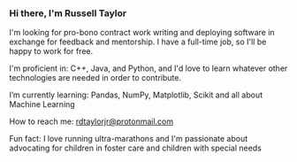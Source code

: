 ### Hi there, I'm Russell Taylor

I'm looking for pro-bono contract work writing and deploying software in exchange for feedback and mentorship. I have a full-time job, so I'll be happy to work for free.

I'm proficient in: C++, Java, and Python, and I'd love to learn whatever other technologies are needed in order to contribute.

I’m currently learning: Pandas, NumPy, Matplotlib, Scikit and all about Machine Learning

How to reach me: rdtaylorjr@protonmail.com

Fun fact: I love running ultra-marathons and I'm passionate about advocating for children in foster care and children with special needs

<!--
**rdtaylorjr/rdtaylorjr** is a ✨ _special_ ✨ repository because its `README.md` (this file) appears on your GitHub profile.

Here are some ideas to get you started:
- 🔭 I’m currently working on a machine learning 
- 🤔 I’m looking for help with ...
- 💬 Ask me about ...
- 📫 How to reach me: ...
- 😄 Pronouns: ...

-->
